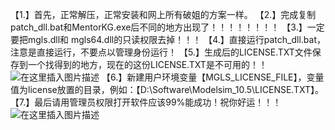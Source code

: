 【1.】首先，正常解压，正常安装和网上所有破姐的方案一样。
【2.】完成复制patch_dll.bat和MentorKG.exe后不同的地方出现了！！！！！！！！
【3.】一定要把mgls.dll和 mgls64.dll的只读权限去掉！！！
【4.】直接运行patch_dll.bat，注意是直接运行，不要点以管理身份运行！
【5.】生成后的LICENSE.TXT文件保存到一个找得到的地方，现在的这份LICENSE.TXT是不可用的！！
![在这里插入图片描述](https://img-blog.csdnimg.cn/20201018021901960.png?x-oss-process=image/watermark,type_ZmFuZ3poZW5naGVpdGk,shadow_10,text_aHR0cHM6Ly9ibG9nLmNzZG4ubmV0L3FxXzQyMDAxMTYz,size_16,color_FFFFFF,t_70#pic_center)
【6.】新建用户环境变量【MGLS_LICENSE_FILE】，变量值为license放置的目录，例如：【D:\Software\Modelsim_10.5\LICENSE.TXT】。
【7.】最后请用管理员权限打开软件应该99%能成功！祝你好运！！！
![在这里插入图片描述](https://img-blog.csdnimg.cn/20201018022123943.png?x-oss-process=image/watermark,type_ZmFuZ3poZW5naGVpdGk,shadow_10,text_aHR0cHM6Ly9ibG9nLmNzZG4ubmV0L3FxXzQyMDAxMTYz,size_16,color_FFFFFF,t_70#pic_center)
